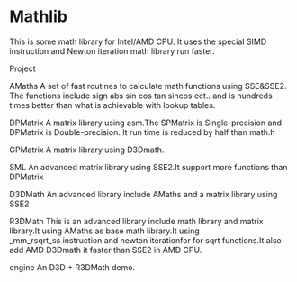 Mathlib
=======

This is some math library for Intel/AMD CPU. It uses the special SIMD instruction and Newton iteration math library run faster.

Project

AMaths		A set of fast routines to calculate math functions using SSE&SSE2. The functions include sign abs sin cos tan sincos ect..
		and is hundreds times better than what is achievable with lookup tables.

DPMatrix	A matrix library using asm.The SPMatrix is Single-precision and DPMatrix is Double-precision.
		It run time is reduced by half than math.h

GPMatrix	A matrix library using D3Dmath.

SML		An advanced matrix library using SSE2.It support more functions than DPMatrix

D3DMath		An advanced library include AMaths and a matrix library using SSE2		

R3DMath		This is an advanced  library include  math library and matrix library.It using AMaths as base math library.It using  
		_mm_rsqrt_ss instruction and  newton iterationfor for sqrt functions.It also add AMD D3Dmath it faster than SSE2 in AMD CPU.

engine		An D3D + R3DMath demo.
